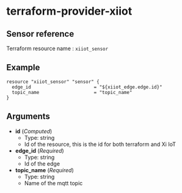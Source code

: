 # terraform-provider-xiiot

## Sensor reference

Terraform resource name : `xiiot_sensor`

## Example

```
resource "xiiot_sensor" "sensor" {
  edge_id                       = "${xiiot_edge.edge.id}"
  topic_name                    = "topic_name"
}
```

## Arguments

* __id__ (_Computed_)
  * Type: string
  * Id of the resource, this is the id for both terraform and Xi IoT
* __edge_id__ (_Required_)
  * Type: string
  * Id of the edge
* __topic_name__ (_Required_)
  * Type: string
  * Name of the mqtt topic
